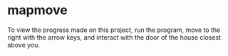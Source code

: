 # mapmove

To view the progress made on this project, run the program, move to the right with the arrow keys, and interact with the door of the house closest above you.
